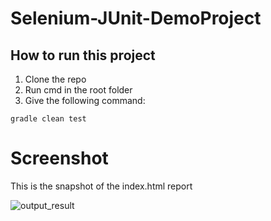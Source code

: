 ﻿# Selenium-JUnit-DemoProject
## How to run this project

1. Clone the repo
2. Run cmd in the root folder
3. Give the following command:

```
gradle clean test
```

# Screenshot
This is the snapshot of the index.html report

![output_result](https://user-images.githubusercontent.com/67549352/155860926-d583ba80-1425-48ec-bf54-f37cc38a3363.png)
